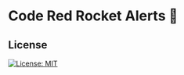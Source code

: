 # Code Red Rocket Alerts :rocket:

## License

[![License: MIT](https://img.shields.io/badge/License-MIT-blue.svg)](https://opensource.org/licenses/MIT)

